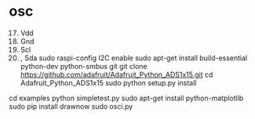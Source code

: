 # osc
17.  Vdd
9.   Gnd
5.   Scl 
3.  , Sda
sudo raspi-config
    I2C enable
sudo apt-get install build-essential python-dev python-smbus git
git clone https://github.com/adafruit/Adafruit_Python_ADS1x15.git
cd Adafruit_Python_ADS1x15
sudo python setup.py install

cd examples
python simpletest.py
sudo apt-get install python-matplotlib
sudo pip install drawnow
sudo osci.py
